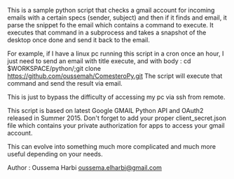 This is a sample python script that checks a gmail account for incoming
emails with a certain specs (sender, subject)
and then if it finds and email, it parse the snippet fo the email which contains a command to execute.
It executes that command in a subprocess and takes 
a snapshot of the desktop once done and send it back to the email.

For example, if I have a linux pc running this script in a cron once an hour,
I just need to send an email with title execute, and with body : cd $WORKSPACE/python/;git clone https://github.com/oussemah/ComesteroPy.git
The script will execute that command and send the result via email.

This is just to bypass the difficulty of accessing my pc via ssh from remote.

This script is based on latest Google GMAIL Python API and OAuth2 released in Summer 2015.
Don't forget to add your proper client_secret.json file which contains your private authorization for apps to access your gmail account.

This can evolve into something much more complicated and much more useful depending on  your needs.

Author : Oussema Harbi <oussema.elharbi@gmail.com>

